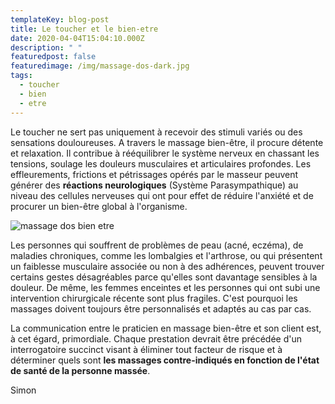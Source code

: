 ```yaml
---
templateKey: blog-post
title: Le toucher et le bien-etre
date: 2020-04-04T15:04:10.000Z
description: " "
featuredpost: false
featuredimage: /img/massage-dos-dark.jpg
tags:
  - toucher
  - bien
  - etre
---
```

Le toucher ne sert pas uniquement à recevoir des stimuli variés ou des sensations douloureuses. A travers le massage bien-être, il procure détente et relaxation. Il contribue à rééquilibrer le système nerveux en chassant les tensions, soulage les douleurs musculaires et articulaires profondes. Les effleurements, frictions et pétrissages opérés par le masseur peuvent générer des **réactions neurologiques** (Système Parasympathique) au niveau des cellules nerveuses qui ont pour effet de réduire l'anxiété et de procurer un bien-être global à l'organisme.

![massage dos bien etre](/img/massage-dos-dark.jpg)

Les personnes qui souffrent de problèmes de peau (acné, eczéma), de maladies chroniques, comme les lombalgies et l'arthrose, ou qui présentent un faiblesse musculaire associée ou non à des adhérences, peuvent trouver certains gestes désagréables parce qu'elles sont davantage sensibles à la douleur. De même, les femmes enceintes et les personnes qui ont subi une intervention chirurgicale récente sont plus fragiles. C'est pourquoi les massages doivent toujours être personnalisés et adaptés au cas par cas.

La communication entre le praticien en massage bien-être et son client est, à cet égard, primordiale. Chaque prestation devrait être précédée d'un interrogatoire succinct visant à éliminer tout facteur de risque et à déterminer quels sont **les massages contre-indiqués en fonction de l'état de santé de la personne massée**.

Simon
